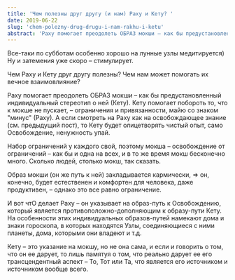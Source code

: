 ```yaml
---
title: 'Чем полезны друг другу (и нам) Раху и Кету? '
date: 2019-06-22
slug: 'chem-polezny-drug-drugu-i-nam-rakhu-i-ketu'
abstract: 'Раху помогает преодолеть ОБРАЗ мокши – как бы предустановленный индивидуальный стереотип о ней (Кету). Кету помогает побороть то, что к мокше не пускает, – ограничения и привязанности, майю со знаком "минус" (Раху). А если смотреть на Раху как на освобождающее знание (см. предыдущий пост), то Кету будет олицетворять чистый опыт, само Освобождение, ненужность упай.'
---
```


Все-таки по субботам особенно хорошо на лунные узлы медитируется) Ну и затемения уже скоро – стимулирует.

Чем Раху и Кету друг другу полезны? Чем нам может помогать их вечное взаимовлияние?

Раху помогает преодолеть ОБРАЗ мокши – как бы предустановленный индивидуальный стереотип о ней (Кету). Кету помогает побороть то, что к мокше не пускает, – ограничения и привязанности, майю со знаком "минус" (Раху). А если смотреть на Раху как на освобождающее знание (см. предыдущий пост), то Кету будет олицетворять чистый опыт, само Освобождение, ненужность упай.

<!-- more -->

Набор ограничений у каждого свой, поэтому мокша – освобождение от ограничений – как бы и одна на всех, и в то же время мокш бесконечно много. Сколько людей, столько мокш, так сказать.

Образ мокши (он же путь к ней) закладывается кармически, => он, конечно, будет естественен и комфортен для человека, даже продуктивен, – однако это все равно ограничение.

И вот чтО делает Раху – он указывает на образ-путь к Освобождению, который является противоположно-дополняющим к образу-пути Кету. На особенности этих индивидуальных образов-путей намекают дома и знаки гороскопа, в которых находятся Узлы, соединяющиеся с ними планеты, дома, которыми они владеют и т.д.

Кету – это указание на мокшу, но не она сама, и если и говорить о том, что он ее дарует, то лишь памятуя о том, что реально дарует ее его трансцендентный аспект – То, Тот или Та, что является его источником и источником вообще всего.